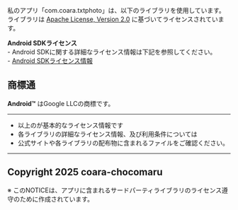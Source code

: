 私のアプリ「com.coara.txtphoto」は、以下のライブラリを使用しています。  
ライブラリは [Apache License, Version 2.0](http://www.apache.org/licenses/LICENSE-2.0) に基づいてライセンスされています。  

   **Android SDKライセンス**  
    - Android SDKに関する詳細なライセンス情報は下記を参照してください。  
    - [Android SDKライセンス情報](https://developer.android.com/license)

## 商標通
**Android™** はGoogle LLCの商標です。  

---  
- 以上のが基本的なライセンス情報です  
- 各ライブラリの詳細なライセンス情報、及び利用条件については  
- 公式サイトや各ライブラリの配布物に含まれるファイルをご確認ください。  
---  
Copyright 2025 coara-chocomaru  
---  
※ このNOTICEは、アプリに含まれるサードパーティライブラリのライセンス遵守のために作成されています。
